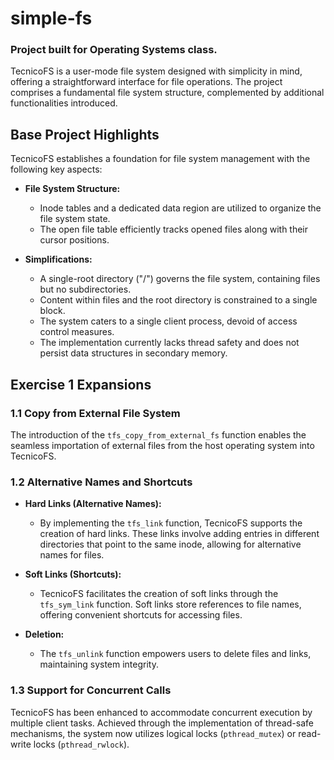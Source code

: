 # simple-fs
### Project built for Operating Systems class.

TecnicoFS is a user-mode file system designed with simplicity in mind, offering a straightforward interface for file operations. The project comprises a fundamental file system structure, complemented by additional functionalities introduced.

## Base Project Highlights

TecnicoFS establishes a foundation for file system management with the following key aspects:

- **File System Structure:**
  - Inode tables and a dedicated data region are utilized to organize the file system state.
  - The open file table efficiently tracks opened files along with their cursor positions.

- **Simplifications:**
  - A single-root directory ("/") governs the file system, containing files but no subdirectories.
  - Content within files and the root directory is constrained to a single block.
  - The system caters to a single client process, devoid of access control measures.
  - The implementation currently lacks thread safety and does not persist data structures in secondary memory.

## Exercise 1 Expansions

### 1.1 Copy from External File System

The introduction of the `tfs_copy_from_external_fs` function enables the seamless importation of external files from the host operating system into TecnicoFS.

### 1.2 Alternative Names and Shortcuts

- **Hard Links (Alternative Names):**
  - By implementing the `tfs_link` function, TecnicoFS supports the creation of hard links. These links involve adding entries in different directories that point to the same inode, allowing for alternative names for files.

- **Soft Links (Shortcuts):**
  - TecnicoFS facilitates the creation of soft links through the `tfs_sym_link` function. Soft links store references to file names, offering convenient shortcuts for accessing files.

- **Deletion:**
  - The `tfs_unlink` function empowers users to delete files and links, maintaining system integrity.

### 1.3 Support for Concurrent Calls

TecnicoFS has been enhanced to accommodate concurrent execution by multiple client tasks. Achieved through the implementation of thread-safe mechanisms, the system now utilizes logical locks (`pthread_mutex`) or read-write locks (`pthread_rwlock`).
